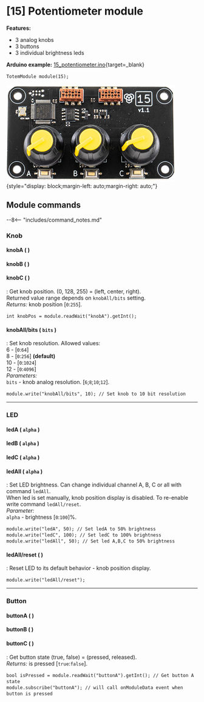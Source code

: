 # [15] Potentiometer module

**Features:**  

- 3 analog knobs  
- 3 buttons  
- 3 individual brightness leds  

**Arduino example:** [15_potentiometer.ino](https://github.com/totemmaker/TotemArduino/tree/master/examples/Module/15_potentiometer/15_potentiometer.ino){target=_blank}

```arduino
TotemModule module(15);
```

![Totem Module 15](/assets/images/module_15.jpg){style="display: block;margin-left: auto;margin-right: auto;"}

## Module commands

--8<-- "includes/command_notes.md"

### Knob

#### knobA ( )

#### knobB ( )

#### knobC ( )

: Get knob position. (0, 128, 255) = (left, center, right).  
Returned value range depends on `knobAll/bits` setting.  
_Returns:_ knob position [`0`:`255`].  

```arduino
int knobPos = module.readWait("knobA").getInt();
```

#### knobAll/bits (&nbsp;`bits`&nbsp;)

: Set knob resolution. Allowed values:  
6 - [`0`:`64`]  
8 - [`0`:`256`] **(default)**  
10 - [`0`:`1024`]  
12 - [`0`:`4096`]  
_Parameters:_  
`bits` - knob analog resolution. [`6`;`8`;`10`;`12`]. 

```arduino
module.write("knobAll/bits", 10); // Set knob to 10 bit resolution
```

***

### LED

#### ledA (&nbsp;`alpha`&nbsp;)

#### ledB (&nbsp;`alpha`&nbsp;)

#### ledC (&nbsp;`alpha`&nbsp;)

#### ledAll (&nbsp;`alpha`&nbsp;)

: Set LED brightness. Can change individual channel A, B, C or all with command `ledAll`.  
When led is set manually, knob position display is disabled. To re-enable write command `ledAll/reset`.  
_Parameter:_  
`alpha` - brightness [`0`:`100`]%.  

```arduino
module.write("ledA", 50); // Set ledA to 50% brightness
module.write("ledC", 100); // Set ledC to 100% brightness
module.write("ledAll", 50); // Set led A,B,C to 50% brightness
```

#### ledAll/reset ( )

: Reset LED to its default behavior - knob position display.  

```arduino
module.write("ledAll/reset");
```

***

### Button

#### buttonA ( )

#### buttonB ( )

#### buttonC ( )

: Get button state (true, false) = (pressed, released).  
_Returns:_ is pressed [`true`:`false`].  

```arduino
bool isPressed = module.readWait("buttonA").getInt(); // Get button A state
module.subscribe("buttonA"); // will call onModuleData event when button is pressed
```
